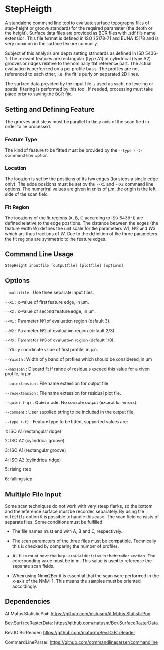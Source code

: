 StepHeigth
==========
A standalone command line tool to evaluate surface topography files of step-height or groove standards for the required parameter (the depth or the height). Surface data files are provided as BCR files with .sdf file name extension. This file format is defined in ISO 25178-71 and EUNA 15178 and is very common in the surface texture comunity.

Subject of this analysis are depth setting standards as defined in ISO 5436-1. The relevant features are rectangular (type A1) or cylindrical (type A2) grooves or ridges relative to the nominally flat reference part. The actual evaluation is performed on a per profile basis. The profiles are not referenced to each other, i.e. the fit is purly on separated 2D lines.

The surface data provided by the input file is used as such, no leveling or spatial filtering is performed by this tool. If needed, processing must take place prior to saving the BCR file.

## Setting and Defining Feature
The grooves and steps must be parallel to the y axis of the scan field in order to be processed. 

### Feature Type
The kind of feature to be fitted must be provided by the `--type (-t)` command line option.

### Location
The location is set by the positions of its two edges (for steps a single edge only). The edge positions must be set by the `--X1` and `--X2` command line options. The numerical values are given in units of µm, the origin is the left side of the scan field.

### Fit Region
The locations of the fit regions (A, B, C according to ISO 5436-1) are defined relative to the edge positions. The distance between the edges (the feature width *W*) defines the unit scale for the  parameters *W*1, *W*2 and *W*3 which are thus fractions of *W*. Due to the definition of the three parameters the fit regions are symmetric to the feature edges.

## Command Line Usage  

```
StepHeight inputfile [outputfile] [plotfile] [options]
```

## Options

`--multifile` : Use three separate input files.

`--X1` : x-value of first feature edge, in µm.

`--X2` : x-value of second feature edge, in µm.

`--W1` : Parameter *W*1 of evaluation region (default 3).

`--W2` : Parameter *W*2 of evaluation region (default 2/3).

`--W3` : Parameter *W*3 of evaluation region (default 1/3).

`--Y0` : y coordinate value of first profile, in µm.

`--Ywidth` : Width of y band of profiles which should be considered, in µm

`--maxspan` : Discard fit if range of residuals exceed this value for a given profile, in µm.

`--outextension` : File name extension for output file.

`--resextension` : File name extension for residual plot file.

`--quiet (-q)` : Quiet mode. No console output (except for errors).

`--comment` : User supplied string to be included in the output file.

`--type (-t)` : Feature type to be fitted, supported values are:

1: ISO A1 (rectangular ridge)

2: ISO A2 (cylindrical groove)

3: ISO A1 (rectangular groove)

4: ISO A2 (cylindrical ridge)

5: rising step

6: falling step

## Multiple File Input
Some scan techniques do not work with very steep flanks, so the bottom and the reference surface must be recorded separately. By using the `--multifile` option it is possible to handle this case. The scan field consists of separate files. Some conditions must be fulfilled:

* The file names must end with A, B and C, respectively.

* The scan parameters of the three files must be compatible. Technically this is checked by comparing the number of profiles. 

* All files must have the key `ScanFieldOriginX` in their trailer section. The coresponding value must be in m. This value is used to reference the separate scan fields.

* When using Nmm2Bcr it is essential that the scan were performed in the x-axis of the NMM-1. This means the samples must be oriented accordingly.

## Dependencies  

At.Matus.StatisticPod: https://github.com/matusm/At.Matus.StatisticPod

Bev.SurfaceRasterData: https://github.com/matusm/Bev.SurfaceRasterData  

Bev.IO.BcrReader: https://github.com/matusm/Bev.IO.BcrReader 

CommandLineParser: https://github.com/commandlineparser/commandline 



